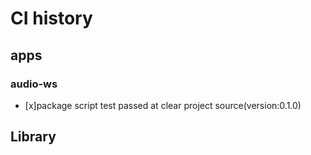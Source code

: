 # CI history


## apps

### audio-ws

- [x]package script test passed at clear project source(version:0.1.0)


## Library 
